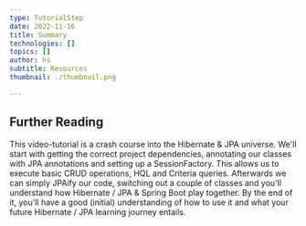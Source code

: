 ```yaml
---
type: TutorialStep
date: 2022-11-16
title: Summary
technologies: []
topics: []
author: hs
subtitle: Resources
thumbnail: ./thumbnail.png

---
```


## Further Reading
This video-tutorial is a crash course into the Hibernate & JPA universe.  We'll start with getting the correct project dependencies, annotating our classes with JPA annotations and setting up a SessionFactory. This allows us to execute basic CRUD operations, HQL and Criteria queries. Afterwards we can simply JPAify our code, switching out a couple of classes and you'll understand how Hibernate / JPA & Spring Boot play together. By the end of it, you'll have a good (initial) understanding of how to use it and what your future Hibernate / JPA learning journey entails.